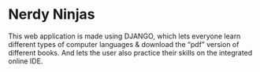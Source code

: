 # Nerdy Ninjas
This web application is made using DJANGO, which lets everyone learn different types of computer languages &amp; download the “pdf” version of different books. And lets the user also practice their skills on the integrated online IDE.
